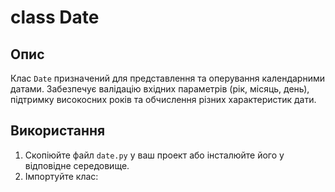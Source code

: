 # class Date
## Опис
Клас `Date` призначений для представлення та оперування календарними датами. Забезпечує валідацію вхідних параметрів (рік, місяць, день), підтримку високосних років та обчислення різних характеристик дати.

## Використання
1. Скопіюйте файл `date.py` у ваш проект або інсталюйте його у відповідне середовище.
2. Імпортуйте клас:
